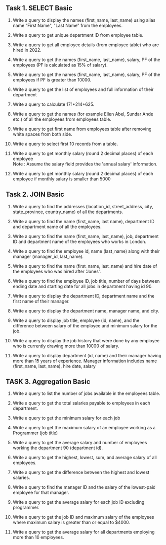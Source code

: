 ## Task 1. SELECT Basic
1. Write a query to display the names (first_name, last_name) using alias name “First Name", "Last Name" from the employees.

2. Write a query to get unique department ID from employee table.

3. Write a query to get all employee details (from employee table) who are hired in 2022. 

4. Write a query to get the names (first_name, last_name), salary, PF of the employees (PF is calculated as 15% of salary).

5. Write a query to get the names (first_name, last_name), salary, PF of the employees if PF is greater than 10000.

6. Write a query to get the list of employees and full information of their department

7. Write a query to calculate 171*214+625.  

8. Write a query to get the names (for example Ellen Abel, Sundar Ande etc.) of all the employees from employees table.  

9. Write a query to get first name from employees table after removing white spaces from both side.  

10. Write a query to select first 10 records from a table.  

11. Write a query to get monthly salary (round 2 decimal places) of each employee  
Note : Assume the salary field provides the 'annual salary' information.

12. Write a query to get monthly salary (round 2 decimal places) of each employee if monthly salary is smaller than 5000

## Task 2. JOIN Basic
1. Write a query to find the addresses (location_id, street_address, city, state_province, country_name) of all the departments.

2. Write a query to find the name (first_name, last name), department ID and department name of all the employees. 

3. Write a query to find the name (first_name, last_name), job, department ID and department name of the employees who works in London. 

4. Write a query to find the employee id, name (last_name) along with their manager (manager_id, last_name). 

5. Write a query to find the name (first_name, last_name) and hire date of the employees who was hired after 'Jones'. 

7. Write a query to find the employee ID, job title, number of days between ending date and starting date for all jobs in department having id 90. 

8. Write a query to display the department ID, department name and the first name of their manager. 

9. Write a query to display the department name, manager name, and city. 

11. Write a query to display job title, employee (id, name), and the difference between salary of the employee and minimum salary for the job. 

12. Write a query to display the job history that were done by any employee who is currently drawing more than 10000 of salary. 

13. Write a query to display department (id, name) and their manager having more than 15 years of experience. Manager information includes name (first_name, last_name), hire date, salary 

## TASK 3. Aggregation Basic
1. Write a query to list the number of jobs available in the employees table. 

2. Write a query to get the total salaries payable to employees in each department. 

3. Write a query to get the minimum salary for each job 

4. Write a query to get the maximum salary of an employee working as a Programmer (job title)

5. Write a query to get the average salary and number of employees working the department 90 (department id). 

6. Write a query to get the highest, lowest, sum, and average salary of all employees. 

8. Write a query to get the difference between the highest and lowest salaries. 

9. Write a query to find the manager ID and the salary of the lowest-paid employee for that manager. 

11. Write a query to get the average salary for each job ID excluding programmer. 

13. Write a query to get the job ID and maximum salary of the employees where maximum salary is greater than or equal to $4000. 

14. Write a query to get the average salary for all departments employing more than 10 employees. 
